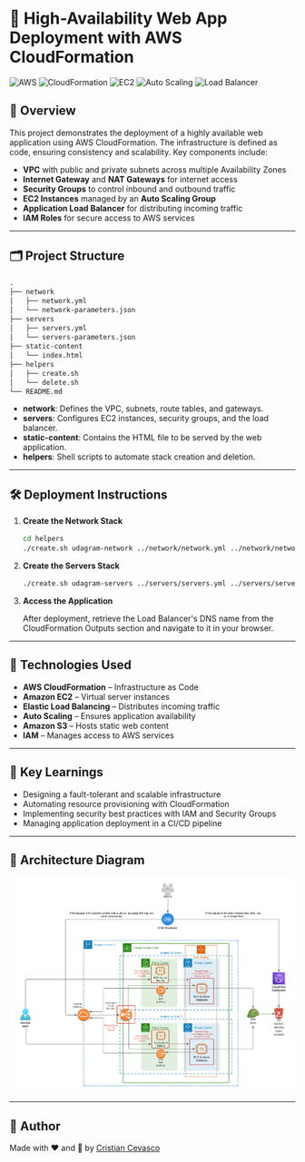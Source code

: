 # 🚀 High-Availability Web App Deployment with AWS CloudFormation

![AWS](https://img.shields.io/badge/AWS-%23FF9900.svg?style=for-the-badge&logo=amazonaws&logoColor=white)
![CloudFormation](https://img.shields.io/badge/CloudFormation-%23232F3E.svg?style=for-the-badge&logo=amazonaws&logoColor=white)
![EC2](https://img.shields.io/badge/EC2-%23FF9900.svg?style=for-the-badge&logo=amazonaws&logoColor=white)
![Auto Scaling](https://img.shields.io/badge/Auto%20Scaling-%23FF9900.svg?style=for-the-badge&logo=amazonaws&logoColor=white)
![Load Balancer](https://img.shields.io/badge/Load%20Balancer-%23FF9900.svg?style=for-the-badge&logo=amazonaws&logoColor=white)

## 📖 Overview

This project demonstrates the deployment of a highly available web application using AWS CloudFormation. The infrastructure is defined as code, ensuring consistency and scalability. Key components include:

- **VPC** with public and private subnets across multiple Availability Zones
- **Internet Gateway** and **NAT Gateways** for internet access
- **Security Groups** to control inbound and outbound traffic
- **EC2 Instances** managed by an **Auto Scaling Group**
- **Application Load Balancer** for distributing incoming traffic
- **IAM Roles** for secure access to AWS services

---

## 🗂️ Project Structure

```
.
├── network
│   ├── network.yml
│   └── network-parameters.json
├── servers
│   ├── servers.yml
│   └── servers-parameters.json
├── static-content
│   └── index.html
├── helpers
│   ├── create.sh
│   └── delete.sh
└── README.md
```

- **network**: Defines the VPC, subnets, route tables, and gateways.  
- **servers**: Configures EC2 instances, security groups, and the load balancer.  
- **static-content**: Contains the HTML file to be served by the web application.  
- **helpers**: Shell scripts to automate stack creation and deletion.  

---

## 🛠️ Deployment Instructions

1. **Create the Network Stack**

   ```bash
   cd helpers
   ./create.sh udagram-network ../network/network.yml ../network/network-parameters.json
   ```

2. **Create the Servers Stack**

   ```bash
   ./create.sh udagram-servers ../servers/servers.yml ../servers/servers-parameters.json
   ```

3. **Access the Application**

   After deployment, retrieve the Load Balancer's DNS name from the CloudFormation Outputs section and navigate to it in your browser.

---

## 🧰 Technologies Used

- **AWS CloudFormation** – Infrastructure as Code  
- **Amazon EC2** – Virtual server instances  
- **Elastic Load Balancing** – Distributes incoming traffic  
- **Auto Scaling** – Ensures application availability  
- **Amazon S3** – Hosts static web content  
- **IAM** – Manages access to AWS services  

---

## 🎯 Key Learnings

- Designing a fault-tolerant and scalable infrastructure  
- Automating resource provisioning with CloudFormation  
- Implementing security best practices with IAM and Security Groups  
- Managing application deployment in a CI/CD pipeline  

---

## 📸 Architecture Diagram

![Architecture Diagram](https://github.com/circobit/udacity-cloudformation-ha-webapp/blob/main/images/2-udagram-infra-diagram.png)

---

## 🙌 Author

Made with ❤️ and 🧉 by [Cristian Cevasco](https://github.com/circobit)
